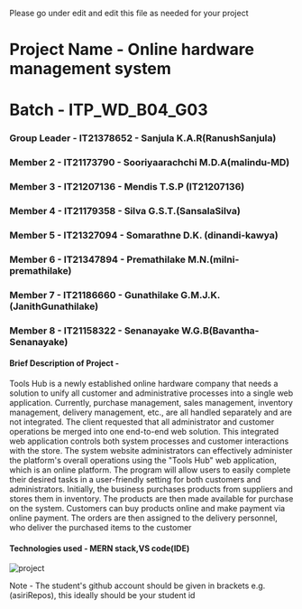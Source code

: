 Please go under edit and edit this file as needed for your project

# Project Name - Online hardware management system
# Batch - ITP_WD_B04_G03

### Group Leader - IT21378652 - Sanjula K.A.R(RanushSanjula)
### Member 2 - IT21173790 - Sooriyaarachchi M.D.A(malindu-MD)
### Member 3 - IT21207136 - Mendis T.S.P (IT21207136)
### Member 4 - IT21179358 - Silva G.S.T.(SansalaSilva)
### Member 5 - IT21327094 - Somarathne D.K. (dinandi-kawya)
### Member 6 - IT21347894 - Premathilake M.N.(milni-premathilake)
### Member 7 - IT21186660 - Gunathilake G.M.J.K. (JanithGunathilake)
### Member 8 - IT21158322 - Senanayake W.G.B(Bavantha-Senanayake)

#### Brief Description of Project - 
Tools Hub is a newly established online hardware company that needs a solution to unify all customer and administrative processes into a single web application. Currently, purchase management, sales management, inventory management, delivery management, etc., are all handled separately and are not integrated. The client requested that all administrator and customer operations be merged into one end-to-end web solution.
This integrated web application controls both system processes and customer interactions with the store. The system website administrators can effectively administer the platform's overall operations using the "Tools Hub" web application, which is an online platform. The program will allow users to easily complete their desired tasks in a user-friendly setting for both customers and administrators. Initially, the business purchases products from suppliers and stores them in inventory. The products are then made available for purchase on the system. Customers can buy products online and make payment via online payment. The orders are then assigned to the delivery personnel, who deliver the purchased items to the customer
#### Technologies used - MERN stack,VS code(IDE)

![project](https://github.com/RanushSanjula/ITP_Project-Online_Hardware_Management_System/assets/123716918/108e98ce-c0ba-41a4-a52f-4000e425ba0b)


Note - The student's github account should be given in brackets e.g. (asiriRepos), this ideally should be your student id 

